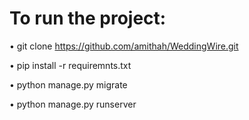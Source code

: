 # To run the project:
• git clone https://github.com/amithah/WeddingWire.git

• pip install -r requiremnts.txt

• python manage.py migrate

• python manage.py runserver
  

